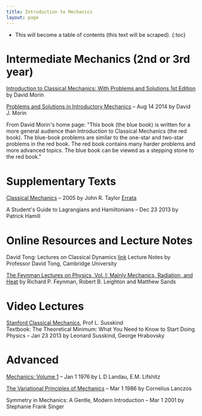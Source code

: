 ```yaml
---
title: Introduction to Mechanics
layout: page
---
```


* This will become a table of contents (this text will be scraped).
{:toc}

# Intermediate Mechanics (2nd or 3rd year)

[Introduction to Classical Mechanics: With Problems and Solutions 1st Edition](http://www.amazon.com/Introduction-Classical-Mechanics-Problems-Solutions/dp/0521876222)
by David Morin

[Problems and Solutions in Introductory Mechanics](http://www.amazon.com/Problems-Solutions-Introductory-Mechanics-David/dp/1482086921) – Aug 14 2014
by David J. Morin

From David Morin's home page: "This book (the blue book) is written for a more general audience than Introduction to Classical Mechanics (the red book). The blue-book problems are similar to the one-star and two-star problems in the red book. The red book contains many harder problems and more advanced topics. The blue book can be viewed as a stepping stone to the red book."

# Supplementary Texts

[Classical Mechanics](http://www.amazon.com/Classical-Mechanics-John-R-Taylor/dp/189138922X) – 2005
by John R. Taylor [Errata](https://www.uscibooks.com/tay3err.htm)

A Student's Guide to Lagrangians and Hamiltonians – Dec 23 2013
by Patrick Hamill

# Online Resources and Lecture Notes

David Tong: Lectures on Classical Dynamics [link](http://www.amazon.com/Introduction-Classical-Mechanics-Problems-Solutions/dp/0521876222)
Lecture Notes by Professor David Tong, Cambridge University

[The Feynman Lectures on Physics, Vol. I: Mainly Mechanics, Radiation, and Heat](http://www.feynmanlectures.caltech.edu/I_toc.html)
by Richard P. Feynman, Robert B. Leighton and Matthew Sands

# Video Lectures

[Stanford Classical Mechanics](http://theoreticalminimum.com/courses/classical-mechanics/2011/fall), Prof L. Susskind  
Textbook: The Theoretical Minimum: What You Need to Know to Start Doing Physics – Jan 23 2013
by Leonard Susskind, George Hrabovsky

# Advanced

[Mechanics: Volume 1](http://www.amazon.com/Mechanics-Third-Course-Theoretical-Physics/dp/0750628960) – Jan 1 1976
by L D Landau, E.M. Lifshitz

[The Variational Principles of Mechanics](http://www.amazon.com/Variational-Principles-Mechanics-Dover-Physics/dp/0486650677) – Mar 1 1986
by Cornelius Lanczos

Symmetry in Mechanics: A Gentle, Modern Introduction – Mar 1 2001
by Stephanie Frank Singer
